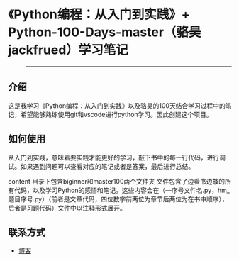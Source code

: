 # 《Python编程：从入门到实践》+ Python-100-Days-master（骆昊jackfrued）学习笔记  
  >  ***
## 介绍
这是我学习《Python编程：从入门到实践》以及骆昊的100天结合学习过程中的笔记，希望能够熟练使用git和vscode进行python学习。因此创建这个项目。
## 如何使用
从入门到实践，意味着要实践才能更好的学习，敲下书中的每一行代码，进行调试。如果遇到问题可以查看对应的笔记或者是答案，最后进行总结。

content 目录下包含biginner和master100两个文件夹 文件包含了边看书边敲的所有代码，以及学习Python的感悟和笔记。这些内容会在（—序号文件名.py，hm_题目序号.py）（前者是文章代码，四位数字前两位为章节后两位为在书中顺序），后者是习题代码）文件中以注释形式展开。

## 联系方式

+ [博客](https://home.cnblogs.com/blog/) 
